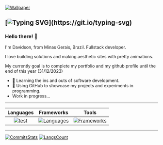 [![Wallpaper](https://64.media.tumblr.com/69175382a8d086c034593c79c9cacfc2/ae046cdb654d7229-4f/s1280x1920/e4cb80e3bf118c0c0bd3220c09a069af360c0d5a.jpg)]()

[![Typing SVG](https://readme-typing-svg.demolab.com?font=Fira+Code&size=30&pause=1000&color=F7F7F7&random=false&width=435&lines=RockyPher.+.+.)](https://git.io/typing-svg)
---

### Hello there! 👋

I'm Davidson, from Minas Gerais, Brazil. Fullstack developer. 

I love building solutions and making aesthetic sites with pretty animations. 

My currently goal is to complete my portfolio and my github profile until the end of this year (31/12/2023)

- 🧠 Learning the ins and outs of software development.
- 🧪 Using GitHub to showcase my projects and experiments in programming.
- Work in progress...
---


|Languages|Frameworks|Tools|
|:-------:|:--------:|:---:|
|[![test](https://skillicons.dev/icons?i=ts,js,css,html,cs&perline=3)](https://skillicons.dev)|[![Languages](https://skillicons.dev/icons?i=next,react,tailwind,dotnet&perline=3)](https://skillicons.dev)|[![Frameworks](https://skillicons.dev/icons?i=figma,github,docker,eclipse,latex,discord&perline=3)](https://skillicons.dev)|


---
[![CommitsStats](https://github-readme-stats.vercel.app/api/?username=RockyPHER&count_private=true&theme=dark&hide=issues,stars&showicons=true)]()
[![LangsCount](https://github-readme-stats.vercel.app/api/top-langs/?username=RockyPHER&langs_count=5&layout=compact&theme=dark)]()
